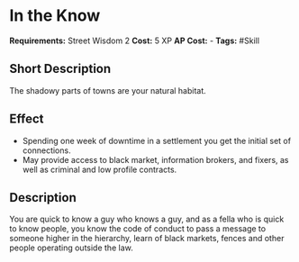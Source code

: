 # In the Know

**Requirements:** Street Wisdom 2
**Cost:** 5 XP
**AP Cost:** -
**Tags:** #Skill

## Short Description
The shadowy parts of towns are your natural habitat.

## Effect
- Spending one week of downtime in a settlement you get the initial set of connections.
- May provide access to black market, information brokers, and fixers, as well as criminal and low profile contracts.

## Description
You are quick to know a guy who knows a guy, and as a fella who is quick to know people, you know the code of conduct to pass a message to someone higher in the hierarchy, learn of black markets, fences and other people operating outside the law.
